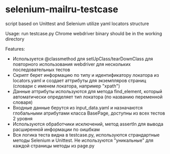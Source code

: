 # selenium-mailru-testcase
script based on Unittest and Selenium utilize yaml locators structure

Usage: 
run testcase.py
Chrome webdriver binary should be in the working directory

Features:
* Используется @classmethod для setUpClass/tearDownClass для повторного использования webdriver для нескольких последовательных тестов
* Скрипт берет информацию по типу и идентификатору локатора из locators.yaml и создает аттрибуты для экземпляров страниц (словари с именем локатора, например "xpath")
* Данные аттрибуты используются для метода find_element, который автоматически определяет тип локатора (по названию переменной словаря)
* Входные данные берутся из input_data.yaml и назначаются глобальными атрибутами класса BasePage, доступны из всех тестов 2 уровня
* Используются обработчики исключений, метод assertIn для вывода расширенной информации по оишбкам
* Вся логика теста видна в testcase.py, используются страндартные методы Selenium и Unittest. Не используются "уникальные" для каждой страницы методы из page.py  
